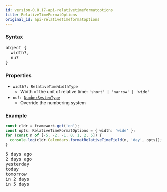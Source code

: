 ```yaml
---
id: version-0.8.17-api-relativetimeformatoptions
title: RelativeTimeFormatOptions
original_id: api-relativetimeformatoptions
---
```


### Syntax

<pre class="syntax">
object {
  width?,
  nu?
}
</pre>

### Properties
  - <code class="def">width?: <span>RelativeTimeWidthType</span></code>
    - Width of the unit of relative time: `'short' | 'narrow' | 'wide'`
  - <code class="def">nu?: <span>[NumberSystemType](api-numbersystemtype.html)</span></code>
    - Override the numbering system

### Example

```typescript
const cldr = framework.get('en');
const opts: RelativeTimeFormatOptions = { width: 'wide' };
for (const n of [-5, -2, -1, 0, 1, 2, 5]) {
  console.log(cldr.Calendars.formatRelativeTimeField(n, 'day', opts));
}
```

<pre class="output">
5 days ago
2 days ago
yesterday
today
tomorrow
in 2 days
in 5 days
</pre>
